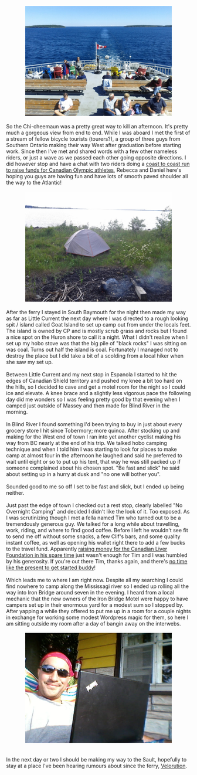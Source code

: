 <div style="clear: both; text-align: center;"><a href="/content/images/2012/06/IMG_20120622_160112.jpg" style="margin-left: 1em; margin-right: 1em;"><img border="0" height="300" src="/content/images/2012/06/IMG_20120622_160112.jpg" width="400" /></a></div><div style="clear: both; text-align: center;"><br /></div><div style="clear: both; text-align: left;">So the Chi-cheemaun was a pretty great way to kill an afternoon. It's pretty much a gorgeous view from end to end. While I was aboard I met the first of a stream of fellow bicycle tourists (tourers?), a group of three guys from Southern Ontario making their way West after graduation before starting work. Since then I've met and shared words with a few other nameless riders, or just a wave as we passed each other going opposite directions. I did however stop and have a chat with two riders doing a <a href="http://rideforcanada.ca/">coast to coast run to raise funds for Canadian Olympic athletes</a>, Rebecca and Daniel here's hoping you guys are having fun and have lots of smooth paved shoulder all the way to the Atlantic!&nbsp;</div><div style="clear: both; text-align: left;"><br /></div><div style="clear: both; text-align: center;"><a href="/content/images/2012/06/IMG_20120623_194111.jpg" style="margin-left: 1em; margin-right: 1em;"><img border="0" height="300" src="/content/images/2012/06/IMG_20120623_194111.jpg" width="400" /></a></div><div style="clear: both; text-align: center;"><br /></div><div style="clear: both; text-align: left;">After the ferry I stayed in South Baymouth for the night then made my way as far as Little Current the next day where I was directed to a rough looking spit / island called Goat Island to set up camp out from under the locals feet. The island is owned by CP and is mostly scrub grass and rocks but I found a nice spot on the Huron shore to call it a night. What I didn't realize when I set up my hobo stove was that the big pile of "black rocks" I was sitting on was coal. Turns out half the island is coal. Fortunately I managed not to destroy the place but I did take a bit of a scolding from a local hiker when she saw my set up.</div><div style="clear: both; text-align: left;"><br /></div><div style="clear: both; text-align: left;">Between Little Current and my next stop in Espanola I started to hit the edges of Canadian Shield territory and pushed my knee a bit too hard on the hills, so I decided to cave and get a motel room for the night so I could ice and elevate. A knee brace and a slightly less vigorous pace the following day did me wonders so I was feeling pretty good by that evening when I camped just outside of Massey and then made for Blind River in the morning.</div><div style="clear: both; text-align: left;"><br /></div><div style="clear: both; text-align: left;">In Blind River I found something I'd been trying to buy in just about every grocery store I hit since Tobermory; more quinoa. After stocking up and making for the West end of town I ran into yet another cyclist making his way from BC nearly at the end of his trip. We talked hobo camping technique and when I told him I was starting to look for places to make camp at almost four in the afternoon he laughed and said he preferred to wait until eight or so to put up his tent, that way he was still packed up if someone complained about his chosen spot. "Be fast and slick" he said about setting up in a hurry at dusk and "no one will bother you".</div><div style="clear: both; text-align: left;"><br /></div><div style="clear: both; text-align: left;">Sounded good to me so off I set to be fast and slick, but I ended up being neither.&nbsp;</div><div style="clear: both; text-align: left;"><br /></div><div style="clear: both; text-align: left;">Just past the edge of town I checked out a rest stop, clearly labelled "No Overnight Camping" and decided I didn't like the look of it. Too exposed. As I was scrutinizing though I met a fella named Tim who turned out to be a tremendously generous guy. We talked for a long while about travelling, work, riding, and where to find good coffee. Before I left he wouldn't see fit to send me off without some snacks, a few Clif's bars, and some quality instant coffee, as well as opening his wallet right there to add a few bucks to the travel fund. Apparently <a href="http://whitbytrailrunners.com/">raising money for the Canadian Liver Foundation in his spare time</a> just wasn't enough for Tim and I was humbled by his generosity. If you're out there Tim, thanks again, and there's <a href="http://www.csa.ca/cm/ca/en/training">no time like the present to get started buddy</a>!</div><div style="clear: both; text-align: left;"><br /></div><div style="clear: both; text-align: left;">Which leads me to where I am right now. Despite all my searching I could find nowhere to camp along the Mississagi river so I ended up rolling all the way into Iron Bridge around seven in the evening. I heard from a local mechanic that the new owners of the Iron Bridge Motel were happy to have campers set up in their enormous yard for a modest sum so I stopped by. After yapping a while they offered to put me up in a room for a couple nights in exchange for working some modest Wordpress magic for them, so here I am sitting outside my room after a day of bangin away on the interwebs.&nbsp;</div><div style="clear: both; text-align: left;"><br /></div><div style="clear: both; text-align: center;"><a href="/content/images/2012/06/IMG_20120627_182006.jpg" style="margin-left: 1em; margin-right: 1em;"><img border="0" height="300" src="/content/images/2012/06/IMG_20120627_182006.jpg" width="400" /></a></div><div style="clear: both; text-align: left;"><br /></div><div style="clear: both; text-align: left;"><br /></div><div style="clear: both; text-align: left;">In the next day or two I should be making my way to the Sault, hopefully to stay at a place I've been hearing rumours about since the ferry, <a href="http://www.velorution.ca/news/8">Velorution</a>.</div>